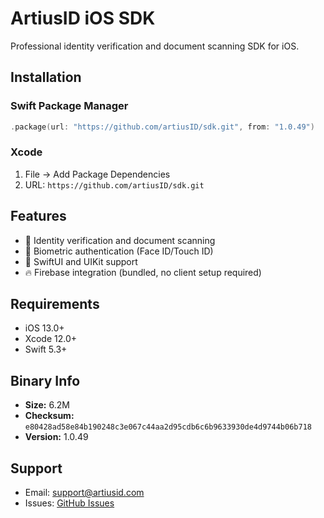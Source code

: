 # ArtiusID iOS SDK

Professional identity verification and document scanning SDK for iOS.

## Installation

### Swift Package Manager
```swift
.package(url: "https://github.com/artiusID/sdk.git", from: "1.0.49")
```

### Xcode
1. File → Add Package Dependencies
2. URL: `https://github.com/artiusID/sdk.git`

## Features

- 📱 Identity verification and document scanning
- 🔐 Biometric authentication (Face ID/Touch ID)
- 🎨 SwiftUI and UIKit support
- 🔥 Firebase integration (bundled, no client setup required)

## Requirements

- iOS 13.0+
- Xcode 12.0+
- Swift 5.3+

## Binary Info

- **Size:** 6.2M
- **Checksum:** `e80428ad58e84b190248c3e067c44aa2d95cdb6c6b9633930de4d9744b06b718`
- **Version:** 1.0.49

## Support

- Email: support@artiusid.com
- Issues: [GitHub Issues](https://github.com/artiusID/sdk/issues)
